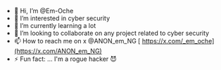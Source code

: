 - 👋 Hi, I’m @Em-Oche
- 👀 I’m interested in cyber security 
- 🌱 I’m currently learning a lot 
- 💞️ I’m looking to collaborate on any project related to cyber security 
- 📫 How to reach me on x @ANON_em_NG [ https://x.com/_em_oche](https://x.com/ANON_em_NG)
- ⚡ Fun fact: ... I'm a rogue hacker 😈

<!---
Em-Oche/Em-Oche is a ✨ special ✨ repository because its `README.md` (this file) appears on your GitHub profile.
You can click the Preview link to take a look at your changes.
--->
